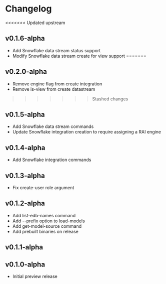 # Changelog

<<<<<<< Updated upstream
## v0.1.6-alpha
* Add Snowflake data stream status support
* Modify Snowflake data stream create for view support
=======
## v0.2.0-alpha

* Remove engine flag from create integration 
* Remove is-view from create datastream 
>>>>>>> Stashed changes

## v0.1.5-alpha

* Add Snowflake data stream commands
* Update Snowflake integration creation to require assigning a RAI engine

## v0.1.4-alpha

* Add Snowflake integration commands

## v0.1.3-alpha

* Fix create-user role argument

## v0.1.2-alpha

* Add list-edb-names command
* Add --prefix option to load-models
* Add get-model-source command
* Add prebuilt binaries on release

## v0.1.1-alpha

## v0.1.0-alpha

* Initial preview release
